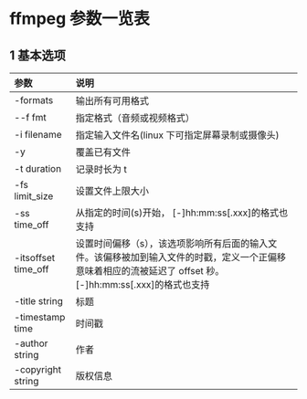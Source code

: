 # ffmpeg 参数一览表

## 1 基本选项

| 参数 | 说明 |
| :--- | :--- |
| -formats | 输出所有可用格式 |
| --f fmt | 指定格式（音频或视频格式） |
| -i filename | 指定输入文件名(linux 下可指定屏幕录制或摄像头) |
| -y | 覆盖已有文件 |
| -t duration | 记录时长为 t |
| -fs limit_size | 设置文件上限大小 |
| -ss time_off | 从指定的时间(s)开始， [-]hh:mm:ss[.xxx]的格式也支持 |
| -itsoffset time_off | 设置时间偏移（s），该选项影响所有后面的输入文件。该偏移被加到输入文件的时戳，定义一个正偏移意味着相应的流被延迟了 offset 秒。 [-]hh:mm:ss[.xxx]的格式也支持 |
| -title string | 标题 |
| -timestamp time | 时间戳 |
| -author string | 作者 |
| -copyright string | 版权信息 |